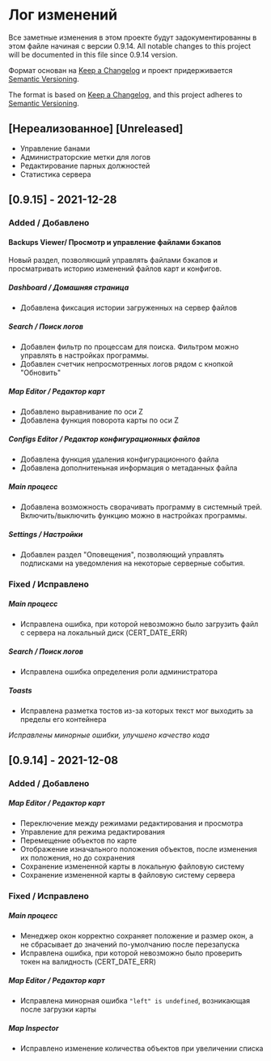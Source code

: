 
# Лог изменений
Все заметные изменения в этом проекте будут задокументированны в этом файле начиная с версии 0.9.14.
All notable changes to this project will be documented in this file since 0.9.14 version.

Формат основан на [Keep a Changelog](https://keepachangelog.com/en/1.0.0/)
и проект придерживается [Semantic Versioning](https://semver.org/spec/v2.0.0.html).

The format is based on [Keep a Changelog](https://keepachangelog.com/en/1.0.0/),
and this project adheres to [Semantic Versioning](https://semver.org/spec/v2.0.0.html).

## [Нереализованное] [Unreleased]
* Управление банами
* Администраторские метки для логов
* Редактирование парных должностей
* Статистика сервера

## [0.9.15] - 2021-12-28
### Added / Добавлено
#### Backups Viewer/ Просмотр и управление файлами бэкапов
Новый раздел, позволяющий управлять файлами бэкапов и просматривать историю изменений файлов карт и конфигов.
##### Dashboard / Домашняя страница
- Добавлена фиксация истории загруженных на сервер файлов
##### Search / Поиск логов
- Добавлен фильтр по процессам для поиска. Фильтром можно управлять в настройках программы.
- Добавлен счетчик непросмотренных логов рядом с кнопкой "Обновить"
##### Map Editor / Редактор карт
- Добавлено выравнивание по оси Z
- Добавлена функция поворота карты по оси Z
##### Configs Editor / Редактор конфигурационных файлов
- Добавлена функция удаления конфигурационного файла
- Добавлена дополнитеньная информация о метаданных файла
##### Main процесс
- Добавлена возможность сворачивать программу в системный трей. Включить/выключить функцию можно в настройках программы.
##### Settings / Настройки
- Добавлен раздел "Оповещения", позволяющий управлять подписками на уведомления на некоторые серверные события.
### Fixed / Исправлено
##### Main процесс
-  Исправлена ошибка, при которой невозможно было загрузить файл с сервера на локальный диск (CERT_DATE_ERR)
##### Search / Поиск логов
- Исправлена ошибка определения роли администратора
##### Toasts
- Исправлена разметка тостов из-за которых текст мог выходить за пределы его контейнера

*Исправлены минорные ошибки, улучшено качество кода*

## [0.9.14] - 2021-12-08
### Added / Добавлено
##### Map Editor / Редактор карт
- Переключение между режимами редактирования и просмотра
- Управление для режима редактирования
- Перемещение объектов по карте
- Отображение изначального положения объектов, после изменения их положения, но до сохранения
- Сохранение измененной карты в локальную файловую систему
- Сохранение измененной карты в файловую систему сервера
### Fixed / Исправлено
##### Main процесс
- Менеджер окон корректно сохраняет положение и размер окон, а не сбрасывает до значений по-умолчанию после перезапуска
-  Исправлена ошибка, при которой невозможно было проверить токен на валидность (CERT_DATE_ERR)
##### Map Editor / Редактор карт
- Исправлена минорная ошибка `"left" is undefined`, возникающая после загрузки карты
##### Map Inspector
- Исправлено изменение количества объектов при увеличении списка
